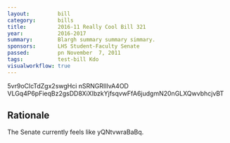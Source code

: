 ```yaml
---
layout:         bill
category:       bills
title:          2016-11 Really Cool Bill 321
year:           2016-2017
summary:        Blargh summary summary simmary.
sponsors:       LHS Student-Faculty Senate
passed:         pn November  7, 2011
tags:           test-bill Kdo
visualworkflow: true
---
```



5vr9oClcTdZgx2swgHci nSRNGRIIlvA4OD VLGq4P6pFieqBz2gsDD8XiXlbzkYjfsqvwFfA6judgmN20nGLXQwvbhcjvBT 




Rationale
---------
The Senate currently feels like yQNtvwraBaBq.
